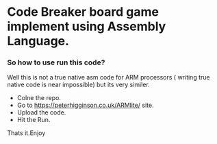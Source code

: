 # Code Breaker board game implement using Assembly Language.

### So how to use run this code?

Well this is not a true native asm code for ARM processors ( writing true native code is near impossible) but its very similer.

* Colne the repo.
* Go to https://peterhigginson.co.uk/ARMlite/ site.
* Upload the code.
* Hit the Run.

Thats it.Enjoy
